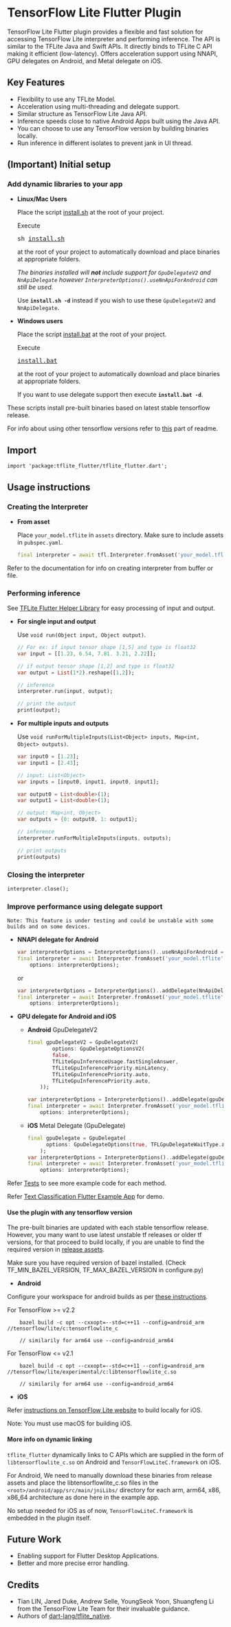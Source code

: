 # TensorFlow Lite Flutter Plugin

TensorFlow Lite Flutter plugin provides a flexible and fast solution for accessing TensorFlow Lite interpreter and performing inference. The API is similar to the TFLite Java and Swift APIs. It directly binds to TFLite C API making it efficient (low-latency). Offers acceleration support using NNAPI, GPU delegates on Android, and Metal delegate on iOS.


## Key Features

* Flexibility to use any TFLite Model.
* Acceleration using multi-threading and delegate support.
* Similar structure as TensorFlow Lite Java API.
* Inference speeds close to native Android Apps built using the Java API.
* You can choose to use any TensorFlow version by building binaries locally.
* Run inference in different isolates to prevent jank in UI thread.


## (Important) Initial setup

### Add dynamic libraries to your app

* **Linux/Mac Users**

    Place the script [install.sh](https://github.com/am15h/tflite_flutter_plugin/blob/master/install.sh) at the root of your project.

    Execute <pre>sh [install.sh](https://github.com/am15h/tflite_flutter_plugin/blob/master/install.sh)</pre> at the root of your project to automatically download and place binaries at appropriate folders.

    *The binaries installed will **not** include support for `GpuDelegateV2` and `NnApiDelegate` however `InterpreterOptions().useNnApiForAndroid` can still be used.* 

    Use **`install.sh -d`** instead if you wish to use these `GpuDelegateV2` and `NnApiDelegate`.

* **Windows users**

    Place the script [install.bat](https://github.com/am15h/tflite_flutter_plugin/blob/master/install.bat) at the root of your project.

    Execute <pre>[install.bat](https://github.com/am15h/tflite_flutter_plugin/blob/master/install.bat)</pre> at the root of your project to automatically download and place binaries at appropriate folders.

    If you want to use delegate support then execute **`install.bat -d`**.

 These scripts install pre-built binaries based on latest stable tensorflow release.

 For info about using other tensorflow versions refer to [this](#use-the-plugin-with-any-tensorflow-version) part of readme.

## Import

    import 'package:tflite_flutter/tflite_flutter.dart';

## Usage instructions

### Creating the Interpreter

* **From asset**

    Place `your_model.tflite` in `assets` directory. Make sure to include assets in `pubspec.yaml`.

    ```dart
    final interpreter = await tfl.Interpreter.fromAsset('your_model.tflite');
    ```

Refer to the documentation for info on creating interpreter from buffer or file.

### Performing inference

See [TFLite Flutter Helper Library](https://www.github.com/am15h/tflite_flutter_helper) for easy processing of input and output.

* **For single input and output**

    Use `void run(Object input, Object output)`.
    ```dart
    // For ex: if input tensor shape [1,5] and type is float32
    var input = [[1.23, 6.54, 7.81. 3.21, 2.22]];

    // if output tensor shape [1,2] and type is float32
    var output = List(1*2).reshape([1,2]);

    // inference
    interpreter.run(input, output);

    // print the output
    print(output);
    ```
  
* **For multiple inputs and outputs**

    Use `void runForMultipleInputs(List<Object> inputs, Map<int, Object> outputs)`.

    ```dart
    var input0 = [1.23];  
    var input1 = [2.43];  

    // input: List<Object>
    var inputs = [input0, input1, input0, input1];  

    var output0 = List<double>(1);  
    var output1 = List<double>(1);

    // output: Map<int, Object>
    var outputs = {0: output0, 1: output1};

    // inference  
    interpreter.runForMultipleInputs(inputs, outputs);

    // print outputs
    print(outputs)
    ```

### Closing the interpreter

```dart
interpreter.close();
```

### Improve performance using delegate support

    Note: This feature is under testing and could be unstable with some builds and on some devices.

* **NNAPI delegate for Android**

    ```dart
    var interpreterOptions = InterpreterOptions()..useNnApiForAndroid = true;
    final interpreter = await Interpreter.fromAsset('your_model.tflite',
        options: interpreterOptions);

    ```

    or

    ```dart
    var interpreterOptions = InterpreterOptions()..addDelegate(NnApiDelegate());
    final interpreter = await Interpreter.fromAsset('your_model.tflite',
        options: interpreterOptions);

    ```

* **GPU delegate for Android and iOS**

  * **Android** GpuDelegateV2

    ```dart
    final gpuDelegateV2 = GpuDelegateV2(
            options: GpuDelegateOptionsV2(
            false,
            TfLiteGpuInferenceUsage.fastSingleAnswer,
            TfLiteGpuInferencePriority.minLatency,
            TfLiteGpuInferencePriority.auto,
            TfLiteGpuInferencePriority.auto,
        ));

    var interpreterOptions = InterpreterOptions()..addDelegate(gpuDelegateV2);
    final interpreter = await Interpreter.fromAsset('your_model.tflite',
        options: interpreterOptions);
    ```

  * **iOS** Metal Delegate (GpuDelegate)

    ```dart
    final gpuDelegate = GpuDelegate(
          options: GpuDelegateOptions(true, TFLGpuDelegateWaitType.active),
        );
    var interpreterOptions = InterpreterOptions()..addDelegate(gpuDelegate);
    final interpreter = await Interpreter.fromAsset('your_model.tflite',
        options: interpreterOptions);
    ```

Refer [Tests](https://github.com/am15h/tflite_flutter_plugin/blob/master/example/test/tflite_flutter_plugin_example_e2e.dart) to see more example code for each method.

Refer [Text Classification Flutter Example App](https://github.com/am15h/tflite_flutter_plugin/tree/master/example) for demo.

#### Use the plugin with any tensorflow version

The pre-built binaries are updated with each stable tensorflow release. However, you many want to use latest unstable tf releases or older tf versions, for that proceed to build locally, if you are unable to find the required version in [release assets](https://github.com/am15h/tflite_flutter_plugin/releases).

Make sure you have required version of bazel installed. (Check TF_MIN_BAZEL_VERSION, TF_MAX_BAZEL_VERSION in configure.py)

* **Android**

Configure your workspace for android builds as per [these instructions](https://github.com/tensorflow/tensorflow/blob/master/tensorflow/lite/g3doc/guide/build_android.md#configure-workspace-and-bazelrc).

For TensorFlow >= v2.2

```
    bazel build -c opt --cxxopt=--std=c++11 --config=android_arm //tensorflow/lite/c:tensorflowlite_c

    // similarily for arm64 use --config=android_arm64
```

For TensorFlow <= v2.1
```
    bazel build -c opt --cxxopt=--std=c++11 --config=android_arm //tensorflow/lite/experimental/c:libtensorflowlite_c.so

    // similarily for arm64 use --config=android_arm64
```

* **iOS**

Refer [instructions on TensorFlow Lite website](https://www.tensorflow.org/lite/guide/build_ios#install_bazel) to build locally for iOS.

Note: You must use macOS for building iOS.

#### More info on dynamic linking

`tflite_flutter` dynamically links to C APIs which are supplied in the form of `libtensorflowlite_c.so` on Android and `TensorFlowLiteC.framework` on iOS.

For Android, We need to manually download these binaries from release assets and place the libtensorflowlite_c.so files in the `<root>/android/app/src/main/jniLibs/` directory for each arm, arm64, x86, x86_64 architecture as done here in the example app.  

No setup needed for iOS as of now, `TensorFlowLiteC.framework` is embedded in the plugin itself.

## Future Work

* Enabling support for Flutter Desktop Applications.
* Better and more precise error handling.

## Credits

* Tian LIN, Jared Duke, Andrew Selle, YoungSeok Yoon, Shuangfeng Li from the TensorFlow Lite Team for their invaluable guidance.
* Authors of [dart-lang/tflite_native](https://github.com/dart-lang/tflite_native).
